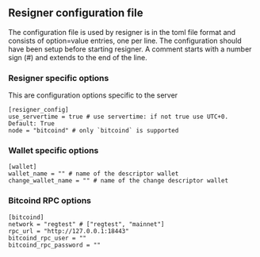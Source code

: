 ## Resigner configuration file

The configuration file is used by resigner is in the toml file format and consists of option=value entries, one per line. The configuration should have been setup before starting resigner. A comment starts with a number sign (#) and extends to the end of the line.

### Resigner specific options

This are configuration options specific to the server

```
[resigner_config]
use_servertime = true # use servertime: if not true use UTC+0. Default: True
node = "bitcoind" # only `bitcoind` is supported
```

### Wallet specific options

```
[wallet]
wallet_name = "" # name of the descriptor wallet
change_wallet_name = "" # name of the change descriptor wallet

```

### Bitcoind RPC options

```
[bitcoind]
network = "regtest" # ["regtest", "mainnet"]
rpc_url = "http://127.0.0.1:18443"
bitcoind_rpc_user = ""
bitcoind_rpc_password = ""
```
